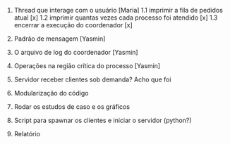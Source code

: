 1. Thread que interage com o usuário [Maria]
	1.1  imprimir a fila de pedidos atual [x]
	1.2  imprimir quantas vezes cada processo foi atendido [x]
	1.3  encerrar a execução do coordenador [x]

2. Padrão de mensagem [Yasmin]
3. O arquivo de log do coordenador [Yasmin]
4. Operações na região crítica do processo [Yasmin]
	
5. Servidor receber clientes sob demanda? Acho que foi

6. Modularização do código
7. Rodar os estudos de caso e os gráficos
8. Script para spawnar os clientes e iniciar o servidor (python?)
9. Relatório
